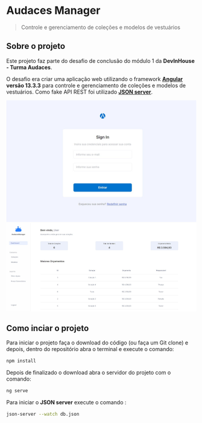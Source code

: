# Audaces Manager 
> Controle e gerenciamento de coleções e modelos de vestuários


## Sobre o projeto 
Este projeto faz parte do desafio de conclusão do módulo 1 da **DevInHouse - Turma Audaces**.

O desafio era criar uma aplicação web utilizando o framework **[Angular](https://github.com/angular/angular-cli)  versão 13.3.3** para controle e gerenciamento de coleções e modelos de vestuários. Como fake API REST  foi utilizado **[JSON server](https://github.com/typicode/json-server)**.

<div align="center">
<img width="550em" src="Screenshot2.jpg" alt="Login screen" width="800"/>
<img width="550em" src="Screenshot3.jpg" alt="Login screen" width="800"/>
</div>

## Como inciar o projeto

Para iniciar o projeto faça o download do código (ou faça um Git clone) e depois, dentro do repositório abra o terminal e execute o comando:

````sh
npm install
````
Depois de finalizado o download abra o servidor do projeto com o comando:

````sh
ng serve
````

Para iniciar o **JSON server** execute o comando :

````sh
json-server --watch db.json
````




